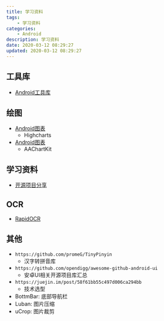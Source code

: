 ```yaml
---
title: 学习资料
tags: 
    - 学习资料
categories: 
    - Android
description: 学习资料
date: 2020-03-12 08:29:27
updated: 2020-03-12 08:29:27
---
```


## 工具库
+ [Android工具库](https://123.w3cschool.cn/navandroid_tool)

## 绘图
+ [Android图表](https://github.com/PhilJay/MPAndroidChart)
  + Highcharts
+ [Android图表](https://github.com/AAChartModel/AAChartKit)
  + AAChartKit

## 学习资料

+ [开源项目分享](http://demo.apkbus.com/)

## OCR
+ [RapidOCR](https://github.com/RapidAI/RapidOCR)

## 其他

+ `https://github.com/promeG/TinyPinyin`
  + 汉字转拼音库
+ `https://github.com/opendigg/awesome-github-android-ui`
  + 安卓UI相关开源项目库汇总
+ `https://juejin.im/post/58f61bb55c497d006ca294bb`
  + 技术选型
+ BottmBar: 底部导航栏
+ Luban: 图片压缩
+ uCrop: 图片裁剪
